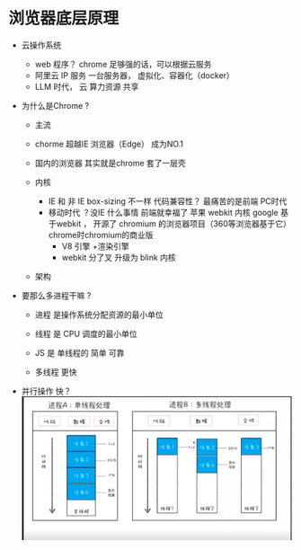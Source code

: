 # 浏览器底层原理

- 云操作系统
   - web 程序？
     chrome 足够强的话，可以根据云服务
   - 阿里云 IP 服务 
     一台服务器， 虚拟化、容器化（docker）  
   - LLM 时代， 云 算力资源 共享

- 为什么是Chrome ?
   - 主流
    - chorme 超越IE 浏览器（Edge） 成为NO.1
    - 国内的浏览器 其实就是chrome 套了一层壳
   - 内核
      - IE 和 非 IE box-sizing 不一样 代码兼容性？ 最痛苦的是前端 PC时代
      - 移动时代 ？没IE 什么事情 前端就幸福了
        苹果 webkit 内核 
        google 基于webkit ， 开源了 chromium 的浏览器项目（360等浏览器基于它）
        chrome时chromium的商业版
        - V8 引擎 +渲染引擎
        - webkit 分了叉 升级为 blink 内核

    
   
   - 架构
- 要那么多进程干嘛 ?
  - 进程 是操作系统分配资源的最小单位
  - 线程 是 CPU 调度的最小单位
  
  - JS 是 单线程的 简单 可靠
  - 多线程 更快

- 并行操作 快？
![alt text](image.png)
 